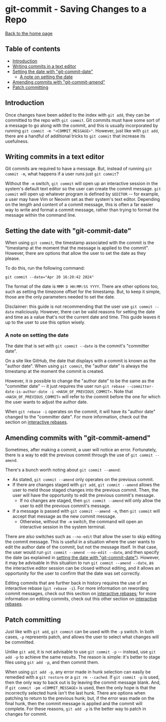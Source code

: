 # git-commit - Saving Changes to a Repo

[Back to the home page](../README.md)

## Table of contents

- [Introduction](#introduction)
- [Writing commits in a text editor](#writing-commits-in-a-text-editor)
- [Setting the date with "git-commit-date"](#setting-the-date-with-git-commit-date)
    - [A note on setting the date](#a-note-on-setting-the-date)
- [Amending commits with "git-commit-amend"](#amending-commits-with-git-commit-amend)
- [Patch committing](#patch-committing)

## Introduction

Once changes have been added to the index with `git add`, they can be committed to the repo with `git commit`. Git commits must have some sort of a message to go along with the commit, and this is usually incorporated by running `git commit -m "<COMMIT_MESSAGE>"`. However, just like with `git add`, there are a handful of additional tricks to `git commit` that increase its usefulness.

## Writing commits in a text editor

Git commits are required to have a message. But, instead of running `git commit -m`, what happens if a user runs just `git commit`?

Without the `-m` switch, `git commit` will open up an interactive session in the system's default text editor so the user can create the commit message. `git commit` will open up whatever program is defined by `$EDITOR` -- for example, a user may have Vim or Neovim set as their system's text editor. Depending on the length and content of a commit message, this is often a far easier way to write and format a commit message, rather than trying to format the message within the command line.

## Setting the date with "git-commit-date"

When using `git commit`, the timestamp associated with the commit is the "timestamp at the moment that the message is applied to the commit". However, there are options that allow the user to set the date as they please.

To do this, run the following command:

```
git commit --date="Apr 20 16:20:42 2024"
```

The format of the date is `MMM D HH:MM:SS YYYY`. There are other options too, such as setting the timezone offset for the timestamp. But, to keep it simple, those are the only parameters needed to set the date.

Disclaimer: this guide is not recommending that the user use `git commit --date` maliciously. However, there can be valid reasons for setting the date and time as a value that's not the current date and time. This guide leaves it up to the user to use this option wisely.

### A note on setting the date

The date that is set with `git commit --date` is the commit's "committer date".

On a site like GitHub, the date that displays with a commit is known as the "author date". When using `git commit`, the "author date" is always the timestamp at the moment the commit is created.

However, it *is* possible to change the "author date" to be the same as the "committer date" -- it just requires the user run `git rebase --committer-date-is-author-date -i <HASH_OF_PREVIOUS_COMMIT>`. Note that `<HASH_OF_PREVIOUS_COMMIT>` will refer to the commit before the one for which the user wants to adjust the author date.

When `git rebase -i` operates on the commit, it will have its "author date" changed to the "committer date". For more information, check out the section on [interactive rebases](interactive-rebase.md#an-early-note-on-dates-when-rebasing-interactively).

## Amending commits with "git-commit-amend"

Sometimes, after making a commit, a user will notice an error. Fortunately, there is a way to edit the previous commit through the use of `git commit --amend`.

There's a bunch worth noting about `git commit --amend`:

- As stated, `git commit --amend` only operates on the previous commit.
- If there are changes staged with `git add`, `git commit --amend` allows the user to meld those staged changes into the previous commit. Then, the user will have the opportunity to edit the previous commit's message.
    - If no changes are staged, then `git commit --amend` will only allow the user to edit the previous commit's message.
- If a message is passed with `git commit --amend -m`, then `git commit` will accept that message as the new commit message.
    - Otherwise, without the `-m` switch, the command will open an interactive session in the system terminal.

There are also switches such as `--no-edit` that allow the user to skip editing the commit message. This is useful in a situation where the user wants to edit the author date of the commit, but not the message itself. In that case, the user would run `git commit --amend --no-edit --date`, and then specify the date (as explained in [setting the date with "git-commit-date"](#setting-the-date-with-git-commit-date)). However, it may be advisable in this situation to run `git commit --amend --date`, as the interactive editor session can be closed without editing, and it allows an opportunity for the user to confirm that the date was set correctly.

Editing commits that are further back in history requires the use of an interactive rebase (`git rebase -i`). For more information on rewording commit messages, check out this section on [interactive rebases](interactive-rebase.md#rewording-a-commit-message); for more information on editing commits, check out this other section on [interactive rebases](interactive-rebase.md#editing-the-contents-of-a-commit).

## Patch committing

Just like with `git add`, `git commit` can be used with the `-p` switch. In both cases, `-p` represents patch, and allows the user to select what changes will be committed.

Unlike `git add`, it is not advisable to use `git commit -p` -- instead, use `git add -p` to achieve the same results. The reason is simple: it's better to stage files using `git add -p`, and then commit them.

When using `git add -p`, any error made in hunk selection can easily be remedied with a `git restore` or a `git rm --cached`. If `git commit -p` is used, then the only way to back out is by leaving the commit message blank. And, if `git commit -pm <COMMIT_MESSAGE>` is used, then the only hope is that the incorrectly selected hunk isn't the last hunk. There are options when patching to return to the previous hunk; but, if the error was made on the final hunk, then the commit message is applied and the commit will complete. For these reasons, `git add -p` is the better way to patch in changes for commit.

